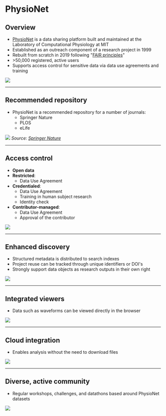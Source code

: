 # PhysioNet

## Overview

- [PhysioNet](https://physionet.org/) is a data sharing platform built and maintained at the Laboratory of Computational Physiology at MIT
- Established as an outreach component of a research project in 1999
- Rebuilt from scratch in 2019 following "[FAIR principles](https://www.go-fair.org/fair-principles/)"
- \>50,000 registered, active users
- Supports access control for sensitive data via data use agreements and training

![](../images/physionet.png)

---

## Recommended repository

- PhysioNet is a recommended repository for a number of journals:
  - Springer Nature
  - PLOS
  - eLife

![](../images/springer_nature2.png)
_Source: [Springer Nature](https://www.springernature.com/gp/authors/research-data-policy/repositories-health/12327108)_

---

## Access control

- **Open data**
- **Restricted**:
  - Data Use Agreement
- **Credentialed**:
  - Data Use Agreement
  - Training in human subject research
  - Identity check
- **Contributor-managed**:
  - Data Use Agreement
  - Approval of the contributor

![](../images/access.png)

---

## Enhanced discovery

- Structured metadata is distributed to search indexes
- Project reuse can be tracked through unique identifiers or DOI's
- Strongly support data objects as research outputs in their own right

![](../images/eicu_discovery.png)

---

## Integrated viewers

- Data such as waveforms can be viewed directly in the browser

![](../images/lightwave.png)

---

## Cloud integration

- Enables analysis without the need to download files

![](../images/google_cloud.png)

---

## Diverse, active community

- Regular workshops, challenges, and datathons based around PhysioNet datasets

![](../images/sccm_datathon3.png)
